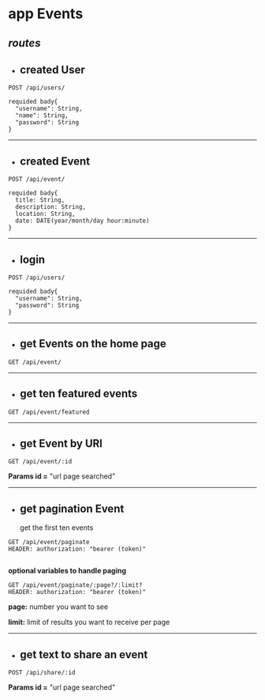# app Events

## _routes_

- ## created User

```HTTP
POST /api/users/

requided bady{
  "username": String,
  "name": String,
  "password": String
}

```

---

- ## created Event

```HTTP
POST /api/event/

requided bady{
  title: String,
  description: String,
  location: String,
  date: DATE(year/month/day hour:minute)
}

```

---

- ## login

```HTTP
POST /api/users/

requided bady{
  "username": String,
  "password": String
}

```

---

- ## get Events on the home page

```HTTP
GET /api/event/
```

---

- ## get ten featured events

```HTTP
GET /api/event/featured
```

---

- ## get Event by URl

```HTTP
GET /api/event/:id

```

**Params id =** "url page searched"

---

- ## get pagination Event
  get the first ten events

```HTTP
GET /api/event/paginate
HEADER: authorization: "bearer (token)"


```

**optional variables to handle paging**

```HTTP
GET /api/event/paginate/:page?/:limit?
HEADER: authorization: "bearer (token)"

```

**page:** number you want to see

**limit:** limit of results you want to receive per page

---

- ## get text to share an event

```HTTP
POST /api/share/:id

```

**Params id =** "url page searched"
